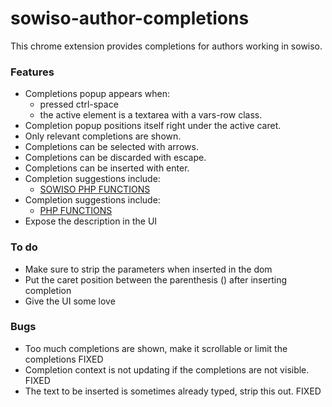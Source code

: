 # sowiso-author-completions

This chrome extension provides completions for authors working in sowiso.

### Features
- Completions popup appears when:
   - pressed ctrl-space
   - the active element is a textarea with a vars-row class.
- Completion popup positions itself right under the active caret.
- Only relevant completions are shown.
- Completions can be selected with arrows.
- Completions can be discarded with escape.
- Completions can be inserted with enter.
- Completion suggestions include:
    - [SOWISO PHP FUNCTIONS](https://cloud.sowiso.nl/docs/exercise_manual#SOWISO_PHP_functions)
- Completion suggestions include:
    - [PHP FUNCTIONS](https://cloud.sowiso.nl/docs/exercise_manual#PHP_functions)
- Expose the description in the UI

### To do
- Make sure to strip the parameters when inserted in the dom
- Put the caret position between the parenthesis (<caret>) after inserting completion
- Give the UI some love

### Bugs
- Too much completions are shown, make it scrollable or limit the completions FIXED
- Completion context is not updating if the completions are not visible. FIXED
- The text to be inserted is sometimes already typed, strip this out. FIXED 